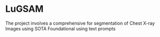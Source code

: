 # LuGSAM
The project involves a comprehensive for segmentation of Chest X-ray Images using SOTA Foundational using text prompts
